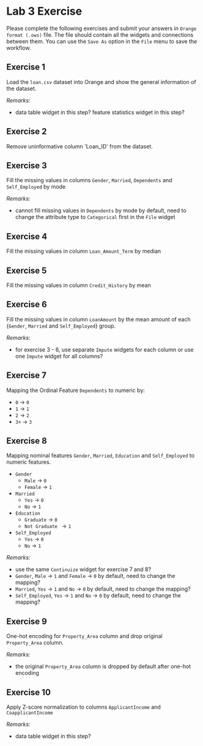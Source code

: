 # Lab 3 Exercise

Please complete the following exercises and submit your answers in `Orange format (.ows)` file. The file should contain all the widgets and connections between them. You can use the `Save As` option in the `File` menu to save the workflow.

## Exercise 1

Load the `loan.csv` dataset into Orange and show the general information of the dataset.

*Remarks:*
- data table widget in this step? feature statistics widget in this step?

## Exercise 2

Remove uninformative column 'Loan_ID' from the dataset.

## Exercise 3

Fill the missing values in columns `Gender`, `Married`, `Dependents` and `Self_Employed` by mode

*Remarks:*
- cannot fill missing values in `Dependents` by mode by default, need to change the attribute type to `Categorical` first in the `File` widget

## Exercise 4

Fill the missing values in column `Loan_Amount_Term` by median

## Exercise 5

Fill the missing values in column `Credit_History` by mean

## Exercise 6

Fill the missing values in column `LoanAmount` by the mean amount of each {`Gender`, `Married` and `Self_Employed`} group.


*Remarks:*
- for exercise 3 - 6, use separate `Impute` widgets for each column or use one `Impute` widget for all columns?

## Exercise 7

Mapping the Ordinal Feature `Dependents` to numeric by:

- `0` -> `0`
- `1` -> `1`
- `2` -> `2`
- `3+` -> `3`

## Exercise 8

Mapping nominal features `Gender`, `Married`, `Education` and `Self_Employed` to numeric features.

- `Gender`
  - `Male` -> `0`
  - `Female` -> `1`
- `Married`
  - `Yes` -> `0`
  - `No` -> `1`
- `Education`
  - `Graduate` -> `0`
  - `Not Graduate ` -> `1`
- `Self_Employed`
  - `Yes` -> `0`
  - `No` -> `1`

*Remarks:*
- use the same `Continuize` widget for exercise 7 and 8?
- `Gender`, `Male` -> `1` and `Female` -> `0` by default, need to change the mapping?
- `Married`, `Yes` -> `1` and `No` -> `0` by default, need to change the mapping?
- `Self_Employed`, `Yes` -> `1` and `No` -> `0` by default, need to change the mapping?

## Exercise 9

One-hot encoding for `Property_Area` column and drop original `Property_Area` column.

*Remarks:*
- the original `Property_Area` column is dropped by default after one-hot encoding

## Exercise 10

Apply Z-score normalization to columns `ApplicantIncome` and `CoapplicantIncome`

*Remarks:*
- data table widget in this step?